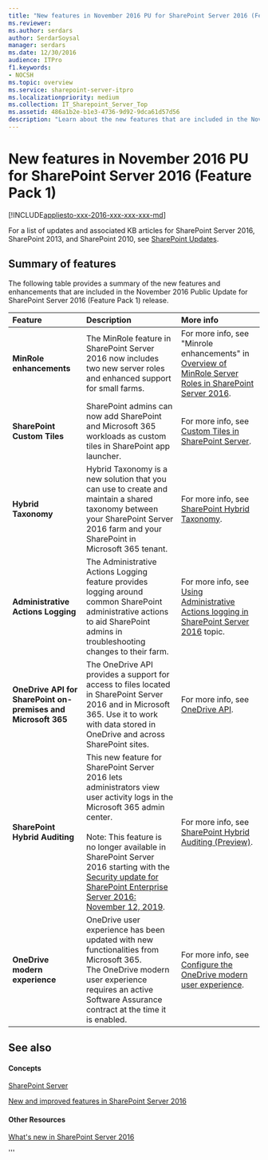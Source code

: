 ```yaml
---
title: "New features in November 2016 PU for SharePoint Server 2016 (Feature Pack 1)"
ms.reviewer: 
ms.author: serdars
author: SerdarSoysal
manager: serdars
ms.date: 12/30/2016
audience: ITPro
f1.keywords:
- NOCSH
ms.topic: overview
ms.service: sharepoint-server-itpro
ms.localizationpriority: medium
ms.collection: IT_Sharepoint_Server_Top
ms.assetid: 486a1b2e-b1e3-4736-9d92-9dca61d57d56
description: "Learn about the new features that are included in the November 2016 Public Update for SharePoint Server 2016 (Feature Pack 1)."
---
```


# New features in November 2016 PU for SharePoint Server 2016 (Feature Pack 1)

[!INCLUDE[appliesto-xxx-2016-xxx-xxx-xxx-md](../includes/appliesto-xxx-2016-xxx-xxx-xxx-md.md)]

For a list of updates and associated KB articles for SharePoint Server 2016, SharePoint 2013, and SharePoint 2010, see [SharePoint Updates](/officeupdates/sharepoint-updates).
  
## Summary of features

The following table provides a summary of the new features and enhancements that are included in the November 2016 Public Update for SharePoint Server 2016 (Feature Pack 1) release.
  
|**Feature**|**Description**|**More info**|
|:-----|:-----|:-----|
|**MinRole enhancements** <br/> |The MinRole feature in SharePoint Server 2016 now includes two new server roles and enhanced support for small farms.  <br/> |For more info, see "Minrole enhancements" in [Overview of MinRole Server Roles in SharePoint Server 2016](../install/overview-of-minrole-server-roles-in-sharepoint-server.md).  <br/> |
|**SharePoint Custom Tiles** <br/> |SharePoint admins can now add SharePoint and Microsoft 365 workloads as custom tiles in SharePoint app launcher.  <br/> |For more info, see [Custom Tiles in SharePoint Server](../administration/custom-tiles-in-sharepoint-server.md).  <br/> |
|**Hybrid Taxonomy** <br/> |Hybrid Taxonomy is a new solution that you can use to create and maintain a shared taxonomy between your SharePoint Server 2016 farm and your SharePoint in Microsoft 365 tenant.  <br/> |For more info, see [SharePoint Hybrid Taxonomy](../hybrid/plan-hybrid-sharepoint-taxonomy-and-hybrid-content-types.md).  <br/> |
|**Administrative Actions Logging** <br/> |The Administrative Actions Logging feature provides logging around common SharePoint administrative actions to aid SharePoint admins in troubleshooting changes to their farm.  <br/> |For more info, see [Using Administrative Actions logging in SharePoint Server 2016](../administration/using-administrative-actions-logging-in-sharepoint-server-2016.md) topic.  <br/> |
|**OneDrive API for SharePoint on-premises and Microsoft 365** <br/> |The OneDrive API provides a support for access to files located in SharePoint Server 2016 and in Microsoft 365. Use it to work with data stored in OneDrive and across SharePoint sites.  <br/> |For more info, see [OneDrive API](/onedrive/developer/rest-api/).  <br/> |
|**SharePoint Hybrid Auditing** <br/> |This new feature for SharePoint Server 2016 lets administrators view user activity logs in the Microsoft 365 admin center. <br/><br/>Note: This feature is no longer available in SharePoint Server 2016 starting with the [Security update for SharePoint Enterprise Server 2016: November 12, 2019](https://support.microsoft.com/help/4484143/security-update-for-sharepoint-enterprise-server-2016-november-12). <br/> |For more info, see [SharePoint Hybrid Auditing (Preview)](../administration/configure-sharepoint-hybrid-auditing-preview.md).  <br/> |
|**OneDrive modern experience** <br/> |OneDrive user experience has been updated with new functionalities from Microsoft 365.  <br/> The OneDrive modern user experience requires an active Software Assurance contract at the time it is enabled.  <br/> |For more info, see [Configure the OneDrive modern user experience](../sites/configure-the-onedrive-for-business-modern-user-experience.md).  <br/> |
   
## See also

#### Concepts

[SharePoint Server](../sharepoint-server.yml)
  
[New and improved features in SharePoint Server 2016](new-and-improved-features-in-sharepoint-server-2016.md)
#### Other Resources

[What's new in SharePoint Server 2016](https://support.office.com/article/089369b5-c3d4-4551-8bed-22b2548abd3b)

'''